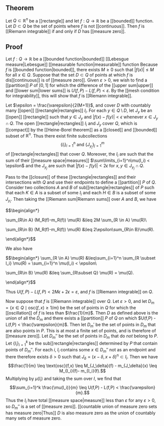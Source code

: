 ## Theorem
Let $Q\subset\mathbb R^n$ be a [[rectangle]] and let $f: Q\to\mathbb R$ be a [[bounded]] function. Let $D\subset Q$ be the set of  points where $f$ is not [[continuous]]. Then $f$ is [[Riemann integrable]] if and only if $D$ has [[measure zero]].
## Proof
Let $f:Q\to\mathbb R$ be a [[bounded function|bounded]] [[Lebesgue measure|Lebesgue]] [[measurable function|measurable]] function Because $f$ is [[bounded function|bounded]], there exists $M \geq 0$ such that $|f(x)| \leq M$ for all $x \in Q$. Suppose that the set $D \subset Q$ of points at which $f$ is dis[[continuous]] is of [[measure zero]]. Given $\varepsilon > 0$, we wish to find a [[partition]] $P$ of $[0,1]$ for which the difference of the [[upper sum|upper]] and [[lower sum|lower sums]] is $U(f,P) - L(f,P) < \varepsilon$. By the [[mesh condition for integrability]], this will show that $f$ is [[Riemann integrable]].

Let $\epsilon = \frac{\varepsilon}{2(M+1)}$, and cover $D$ with countably many [[open]] [[rectangle|rectangles]] $I_i$. For each $y \in Q\setminus D$, let $J_y$ be an [[open]] [[rectangle]] such that $y \in J_y$ and $|f(x)-f(y)| < \epsilon$ whenever $x \in J_y \cap Q$. The open [[rectangle|rectangles]] $I_i$ and $J_y$ cover $Q$, which is [[compact]] by the [[Heine-Borel theorem]] as a [[closed]] and [[bounded]] subset of $\mathbb R^n$. Thus there exist finite subcollections $$\{I_i\}_{i=1}^n\text{ and } \{J_{y_j}\}_{j=1}^m$$ of [[rectangle|rectangles]] that cover $Q$. Moreover, the $I_i$ are such that the sum of their [[measure space|measures]] $\sum\limits_{i=1}^n\mu(I_i) < \epsilon$ and the $J_{y_j}$ are such that $|f(x)-f(y)| < 2\epsilon$ for $x,y \in J_{y_j} \cap Q$. 

Pass to the [[closure]] of these [[rectangle|rectangles]] and their intersections with $Q$ and use their endpoints to define a [[partition]] $P$ of $Q$. Consider two collections $A$ and $B$ of sub[[rectangle|rectangles]] of $P$ such that each $K \in A$ is a subset of some $I_i$ and each $H \in B$ is a subset of some $J_{y_i}$. Then taking the [[Riemann sum|Riemann sums]] over $A$ and $B$, we have 

$$\begin{align*}

\sum_{R\in A} (M_R(f)-m_R(f)) \mu(R) &\leq 2M \sum\_{R \in A} \mu(R)\\

\sum_{R\in B} (M_R(f)-m_R(f)) \mu(R) &\leq 2\epsilon\sum_{R\in B}\mu(R).

\end{align*}$$

We also have 

$$\begin{align*}
\sum_{R \in A} \mu(R) &\leq\sum_{i=1}^n \sum_{R \subset I_i} \mu(R) = \sum_{i=1}^n \mu(I_i) < \epsilon\\

\sum_{R\in B} \mu(R) &\leq \sum_{R\subset Q} \mu(R) = \mu(Q).

\end{align*}$$ 

Thus $U(f,P) - L(f,P) < 2M\epsilon + 2\epsilon = \varepsilon$, and $f$ is [[Riemann integrable]] on $Q$.

Now suppose that $f$ is [[Riemann integrable]] over $Q$. Let $\varepsilon > 0$, and let $D_m = \{x \in Q \mid \text{osc}(f,x) \geq 1/m\}$ be the set of points in $Q$ for which the [[oscillation]] of $f$ is less than $\frac{1}{m}$. Then $D$ as defined above is the union of all the $D_m$ and there exists a [[partition]] $P$ of $Q$ on which $U(f,P) - L(f,P) < \frac{\varepsilon}{m}$. Then let $D_m'$ be the set of points in $D_m$ that are also points in $P$. This is at most a finite set of points, and is therefore of [[measure zero]]. Let $D_m''$ be the set of points in $D_m$ that do  *not* belong to $P$. Let $\{I_i\}_{i=1}^k$ be the sub[[rectangle|rectangles]] determined by $P$ that contain points of $D_m''$. For each $i$, $I_i$ contains some $x \in D_m''$ not as an endpoint and there therefore exists $\delta > 0$ such that $J_\delta = (x-\delta, x+\delta)^n \subset I_i$. Then we have $$\frac{1}{m} \leq \text{osc}(f,x) \leq M_{J_\delta}(f) - m_{J_\delta}(x) \leq M_{I_i}(f)- m_{I_i}(f).$$ Multiplying by $\mu(I_i)$ and taking the sum over $I$, we find that $$\sum_{i=1}^k \frac{\mu(I_i)}{m} \leq U(f,P) - L(f,P) < \frac{\varepsilon}{m}.$$ Thus the $I_i$ have total [[measure space|measure]] less than $\varepsilon$ for any $\varepsilon > 0$, so $D_m''$ is a set of [[measure zero]]. [[countable union of measure zero sets has measure zero|Thus]] $D$ is also measure zero as the union of countably many sets of measure zero.